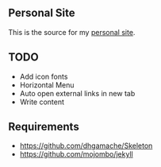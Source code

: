 ## Personal Site

This is the source for my [personal site](http://petermaynard.co.uk).

## TODO

- Add icon fonts
- Horizontal Menu
- Auto open external links in new tab
- Write content

## Requirements

- https://github.com/dhgamache/Skeleton
- https://github.com/mojombo/jekyll
